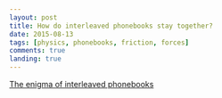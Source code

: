 ```yaml
---
layout: post
title: How do interleaved phonebooks stay together?
date: 2015-08-13
tags: [physics, phonebooks, friction, forces]
comments: true
landing: true
---
```


[The enigma of interleaved phonebooks](http://arxiv.org/abs/1508.03290)
